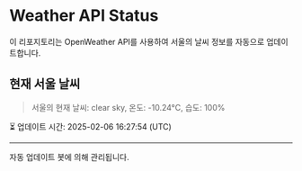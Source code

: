 
# Weather API Status

이 리포지토리는 OpenWeather API를 사용하여 서울의 날씨 정보를 자동으로 업데이트합니다.

## 현재 서울 날씨
> 서울의 현재 날씨: clear sky, 온도: -10.24°C, 습도: 100%

⏳ 업데이트 시간: 2025-02-06 16:27:54 (UTC)

---
자동 업데이트 봇에 의해 관리됩니다.

